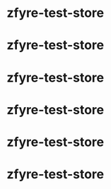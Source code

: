 # zfyre-test-store
# zfyre-test-store
# zfyre-test-store
# zfyre-test-store
# zfyre-test-store
# zfyre-test-store
